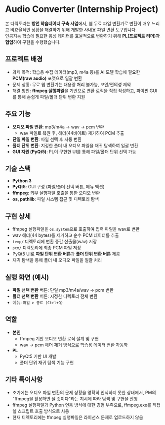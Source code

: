 # Audio Converter (Internship Project)

본 디렉토리는 **방언 학습데이터 구축 사업**에서, 웹 무료 파일 변환기로 변환이 매우 느리고 비효율적인 상황을 해결하기 위해 개발한 사내용 파일 변환 도구입니다.  
인공지능 학습에 필요한 음성 데이터를 효율적으로 변환하기 위해 **PL(프로젝트 리더)과 협업**하여 구현을 수행했습니다.

## 프로젝트 배경
- 과제 목적: 학습용 수집 데이터(mp3, m4a 등)를 AI 모델 학습에 필요한 **PCM(raw audio)** 포맷으로 일괄 변환
- 문제 상황: 무료 웹 변환기는 대용량 처리 불가능, 보안/편의성 제약
- 해결 방안: **ffmpeg 실행파일**을 기반으로 변환 로직을 직접 작성하고, 파이썬 GUI를 통해 손쉽게 파일/폴더 단위 변환 지원

## 주요 기능
- **오디오 파일 변환**: mp3/m4a → wav → pcm 변환
  - wav 파일로 복원 후, 헤더(44바이트) 제거하여 PCM 추출
- **단일 파일 변환**: 파일 선택 후 자동 변환
- **폴더 단위 변환**: 지정한 폴더 내 오디오 파일을 재귀 탐색하여 일괄 변환
- **GUI 지원 (PyQt5)**: PL이 구현한 UI를 통해 파일/폴더 단위 선택 가능

## 기술 스택
- **Python 3**
- **PyQt5**: GUI 구성 (파일/폴더 선택 버튼, 메뉴 액션)
- **ffmpeg**: 외부 실행파일 호출을 통한 오디오 변환
- **os, pathlib**: 파일 시스템 접근 및 디렉토리 탐색

## 구현 상세
- ffmpeg 실행파일을 `os.system`으로 호출하여 입력 파일을 wav로 변환
- wav 헤더(44 bytes)를 제거하고 순수 PCM 데이터를 추출
- `temp/` 디렉토리에 변환 중간 산출물(wav) 저장
- `pcm/` 디렉토리에 최종 PCM 파일 저장
- PyQt5 UI로 **파일 단위 변환 버튼**과 **폴더 단위 변환 버튼** 제공
- 재귀 탐색을 통해 폴더 내 오디오 파일을 일괄 처리

## 실행 화면 (예시)
- **파일 선택 변환** 버튼: 단일 mp3/m4a/wav → pcm 변환
- **폴더 선택 변환** 버튼: 지정한 디렉토리 전체 변환
- 메뉴: `파일 > 종료 (Ctrl+Q)`

## 역할
- **본인**  
  - ffmpeg 기반 오디오 변환 로직 설계 및 구현
  - wav → pcm 헤더 제거 방식으로 학습용 데이터 변환 자동화
- **PL**  
  - PyQt5 기반 UI 개발
  - 폴더 단위 재귀 탐색 기능 구현

## 기타 특이사항
  - 초기에는 오디오 파일 변환의 문제 상황을 명확히 인식하지 못한 상태에서, PM의 "ffmpeg을 활용하면 될 것이다"라는 지시에 따라 탐색 및 구현을 진행
  - ffmpeg 실행파일과 Python 연동 방식에 대한 경험 부족으로, ffmpeg.exe를 직접 쉘 스크립트 호출 방식으로 사용
  - 현재 디렉토리에는 ffmpeg 실행파일은 라이선스 문제로 업로드하지 않음